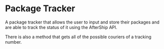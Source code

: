 # Package Tracker

A package tracker that allows the user to input and store their packages and are able to track the status of it using the AfterShip API.

There is also a method that gets all of the possible couriers of a tracking number.
